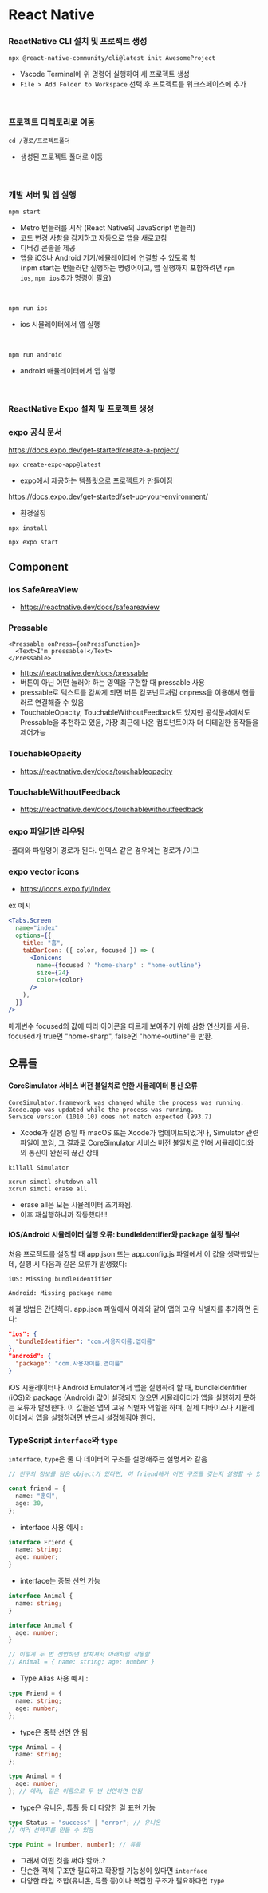 # React Native

### ReactNative CLI 설치 및 프로젝트 생성

```shell
npx @react-native-community/cli@latest init AwesomeProject
```

- Vscode Terminal에 위 명령어 실행하여 새 프로젝트 생성 <br>
- <code>File > Add Folder to Workspace</code> 선택 후 프로젝트를 워크스페이스에 추가

<br>

### 프로젝트 디렉토리로 이동

```shell
cd /경로/프로젝트폴더
```

- 생성된 프로젝트 폴더로 이동

<br>

### 개발 서버 및 앱 실행

```shell
npm start
```

- Metro 번들러를 시작 (React Native의 JavaScript 번들러)
- 코드 변경 사항을 감지하고 자동으로 앱을 새로고침
- 디버깅 콘솔을 제공
- 앱을 iOS나 Android 기기/에뮬레이터에 연결할 수 있도록 함 <br>
  (npm start는 번들러만 실행하는 명령어이고, 앱 실행까지 포함하려면 <code>npm ios</code>, <code>npm ios</code>추가 명령이 필요)

<br>

```shell
npm run ios
```

- ios 시뮬레이터에서 앱 실행

<br>

```shell
npm run android
```

- android 애뮬레이터에서 앱 실행

<br>

### ReactNative Expo 설치 및 프로젝트 생성

### expo 공식 문서

https://docs.expo.dev/get-started/create-a-project/

```shell
npx create-expo-app@latest
```

- expo에서 제공하는 템플릿으로 프로젝트가 만들어짐

https://docs.expo.dev/get-started/set-up-your-environment/

- 환경설정

```shell
npx install
```

```shell
npx expo start
```

## Component

### ios SafeAreaView

- https://reactnative.dev/docs/safeareaview

### Pressable

```tsx
<Pressable onPress={onPressFunction}>
  <Text>I'm pressable!</Text>
</Pressable>
```

- https://reactnative.dev/docs/pressable
- 버튼이 아닌 어떤 눌러야 하는 영역을 구현할 때 pressable 사용
- pressable로 텍스트를 감싸게 되면 버튼 컴포넌트처럼 onpress을 이용해서 핸들러르 연결해줄 수 있음
- TouchableOpacity, TouchableWithoutFeedback도 있지만 공식문서에서도 Pressable을 추천하고 있음, 가장 최근에 나온 컴포넌트이자 더 디테일한 동작들을 제어가능

### TouchableOpacity

- https://reactnative.dev/docs/touchableopacity

### TouchableWithoutFeedback

- https://reactnative.dev/docs/touchablewithoutfeedback

### expo 파일기반 라우팅

-폴더와 파일명이 경로가 된다. 인덱스 같은 경우에는 경로가 /이고

### expo vector icons

- https://icons.expo.fyi/Index

ex 예시

```jsx
<Tabs.Screen
  name="index"
  options={{
    title: "홈",
    tabBarIcon: ({ color, focused }) => (
      <Ionicons
        name={focused ? "home-sharp" : "home-outline"}
        size={24}
        color={color}
      />
    ),
  }}
/>
```

매개변수 focused의 값에 따라 아이콘을 다르게 보여주기 위해 삼항 연산자를 사용. focused가 true면 "home-sharp", false면 "home-outline"을 반환.

## 오류들

#### CoreSimulator 서비스 버전 불일치로 인한 시뮬레이터 통신 오류

```shell
CoreSimulator.framework was changed while the process was running.
Xcode.app was updated while the process was running.
Service version (1010.10) does not match expected (993.7)
```

- Xcode가 실행 중일 때 macOS 또는 Xcode가 업데이트되었거나, Simulator 관련 파일이 꼬임, 그 결과로 CoreSimulator 서비스 버전 불일치로 인해 시뮬레이터와의 통신이 완전히 끊긴 상태

```shell
killall Simulator

xcrun simctl shutdown all
xcrun simctl erase all
```

- erase all은 모든 시뮬레이터 초기화됨.
- 이후 재실행하니까 작동했다!!!

#### iOS/Android 시뮬레이터 실행 오류: bundleIdentifier와 package 설정 필수!

처음 프로젝트를 설정할 때 app.json 또는 app.config.js 파일에서 이 값을 생략했었는데, 실행 시 다음과 같은 오류가 발생했다:

```shell
iOS: Missing bundleIdentifier

Android: Missing package name

```

해결 방법은 간단하다. app.json 파일에서 아래와 같이 앱의 고유 식별자를 추가하면 된다:

```json
"ios": {
  "bundleIdentifier": "com.사용자이름.앱이름"
},
"android": {
  "package": "com.사용자이름.앱이름"
}
```

iOS 시뮬레이터나 Android Emulator에서 앱을 실행하려 할 때, bundleIdentifier (iOS)와 package (Android) 값이 설정되지 않으면 시뮬레이터가 앱을 실행하지 못하는 오류가 발생한다. 이 값들은 앱의 고유 식별자 역할을 하며, 실제 디바이스나 시뮬레이터에서 앱을 실행하려면 반드시 설정해줘야 한다.

### TypeScript <code>interface</code>와 <code>type</code>

<code>interface</code>, <code>type</code>은 둘 다 데이터의 구조를 설명해주는 설명서와 같음

```ts
// 친구의 정보를 담은 object가 있다면, 이 friend애가 어떤 구조를 갖는지 설명할 수 있음

const friend = {
  name: "훈이",
  age: 30,
};
```

- interface 사용 예시 :

```ts
interface Friend {
  name: string;
  age: number;
}
```

- interface는 중복 선언 가능

```ts
interface Animal {
  name: string;
}

interface Animal {
  age: number;
}

// 이렇게 두 번 선언하면 합쳐져서 아래처럼 작동함
// Animal = { name: string; age: number }
```

- Type Alias 사용 예시 :

```ts
type Friend = {
  name: string;
  age: number;
};
```

- type은 중복 선언 안 됨

```ts
type Animal = {
  name: string;
};

type Animal = {
  age: number;
}; // 에러, 같은 이름으로 두 번 선언하면 안됨
```

- type은 유니온, 튜플 등 더 다양한 걸 표현 가능

```ts
type Status = "success" | "error"; // 유니온
// 여러 선택지를 만들 수 있음

type Point = [number, number]; // 튜플
```

- 그래서 어떤 것을 써야 할까..?
- 단순한 객체 구조만 필요하고 확장할 가능성이 있다면 <code>interface</code>
- 다양한 타입 조합(유니온, 튜플 등)이나 복잡한 구조가 필요하다면 <code>type</code>
